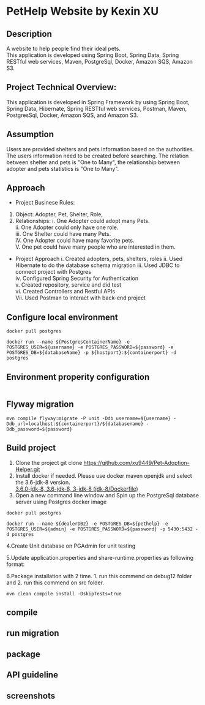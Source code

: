 # PetHelp Website by Kexin XU

## Description  
A website to help people find their ideal pets.  
This application is developed using Spring Boot, Spring Data, Spring RESTful web services, Maven, PostgreSql, Docker, Amazon SQS, Amazon S3.  
## Project Technical Overview:
This application is developed in Spring Framework by using Spring Boot, Spring Data, Hibernate, Spring RESTful web services, Postman, Maven, PostgresSql, Docker, Amazon SQS, and Amazon S3.  
## Assumption 
Users are provided shelters and pets information based on the authorities.
The users information need to be created before searching.
The relation between shelter and pets is "One to Many", the relationship between adopter and pets statistics is "One to Many".
## Approach 
* Project Businese Rules:  
1. Object: Adopter, Pet, Shelter, Role, 
2. Relationships:
    i. One Adopter could adopt many Pets.   
    ii. One Adopter could only have one role.   
    iii. One Shelter could have many Pets.   
    iV. One Adopter could have many favorite pets.   
    V. One pet could have many people who are interested in them.  
* Project Approach
    i. Created adopters, pets, shelters, roles
    ii. Used Hibernate to do the database schema migration
    iii. Used JDBC to connect project with Postgres  
    iv. Configured Spring Security for Authentication  
    v. Created repository, service and did test  
    vi. Created Controllers and Restful APIs  
    Vii. Used Postman to interact with back-end project    
## Configure local environment  
```
docker pull postgres

docker run --name ${PostgresContainerName} -e POSTGRES_USER=${username} -e POSTGRES_PASSWORD=${password} -e POSTGRES_DB=${databaseName} -p ${hostport}:${containerport} -d postgres
```

## Environment properity configuration
```

```

## Flyway migration
```
mvn compile flyway:migrate -P unit -Ddb_username=${username} -Ddb_url=localhost:${containerport}/${databasename} -Ddb_password=${password} 
```

## Build project   
1. Clone the project
    git clone https://github.com/xu9449/Pet-Adoption-Helper.git  
2. Install docker if needed. Please use docker maven openjdk and select the 3.6-jdk-8 version.  
    [3.6.0-jdk-8, 3.6-jdk-8, 3-jdk-8 (jdk-8/Dockerfile)](https://hub.docker.com/_/maven?tab=description)
3. Open a new command line window and Spin up the PostgreSql database server using Postgres docker image
```
docker pull postgres
```
```
docker run --name ${dealerDB2} -e POSTGRES_DB=${pethelp} -e POSTGRES_USER=${admin} -e POSTGRES_PASSWORD=${password} -p 5430:5432 -d postgres
```

4.Create Unit database on PGAdmin for unit testing

5.Update application.properties and share-runtime.properties as following format:

6.Package installation with 2 time. 1. run this commend on debug12 folder and 2. run this commend on src folder.
  ```
  mvn clean compile install -DskipTests=true
  ```
## compile

## run migration

## package

## API guideline

## screenshots
